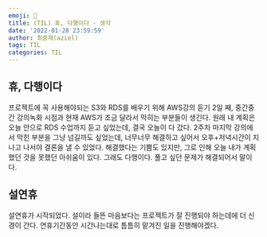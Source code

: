 ```yaml
---
emoji: 🥲
title: (TIL) 휴, 다행이다 - 생각
date: '2022-01-28 23:59:59'
author: 최중재(aziel)
tags: TIL
categories: TIL
---
```


## 휴, 다행이다

프로젝트에 꼭 사용해야되는 S3와 RDS를 배우기 위해 AWS강의 듣기 2일 째, 중간중간 강의녹화 시점과 현재 AWS가 조금 달라서 막히는 부분들이 생긴다. 원래 내 계획은 오늘 안으로 RDS 수업까지 듣고 싶었는데, 결국 오늘이 다 갔다. 2주차 마지막 강의에서 막힌 부분을 그냥 넘길까도 싶었는데, 너무너무 해결하고 싶어서 오후+저녁시간이 지나고 나서야 결론을 낼 수 있었다. 해결했다는 기쁨도 있지만, 그로 인해 오늘 내가 계획 했던 것을 못했던 아쉬움이 있다. 그래도 다행이다. 풀고 싶던 문제가 해결되어서 말이다.

## 설연휴

설연휴가 시작되었다. 설이라 들뜬 마음보다는 프로젝트가 잘 진행되야 하는데에 더 신경이 간다. 연휴기간동안 시간나는대로 틈틈히 맡겨진 일을 진행해야겠다.

```toc

```

